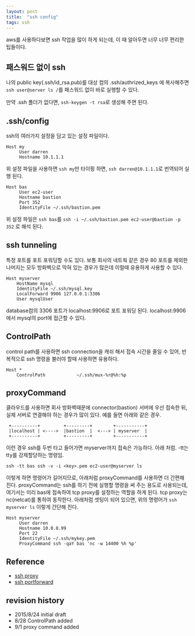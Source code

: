 ```yaml
---
layout: post
title:  "ssh config"
tags: ssh
---
```


aws를 사용하다보면 ssh 작업을 많이 하게 되는데, 이 때 알아두면 너무 너무 편리한 팁들이다.

## 패스워드 없이 ssh
나의 public key(.ssh/id_rsa.pub)를 대상 컴의 .ssh/authrized_keys 에 복사해주면
` ssh user@server ls / `를 패스워드 없이 바로 실행할 수 있다.

만약 .ssh 폴더가 없다면, `ssh-keygen -t rsa`로 생성해 주면 된다.

## .ssh/config
ssh의 여러가지 설정을 담고 있는 설정 파일이다.

```
Host my
     User darren
     Hostname 10.1.1.1
```

위 설정 파일을 사용하면 `ssh my`만 타이핑 하면, `ssh darren@10.1.1.1`로 번역되어 실행 된다.

```
Host bas
     User ec2-user
     Hostname bastion
     Port 352
     IdentityFile ~/.ssh/bastion.pem
```

위 설정 파일은 `ssh bas`를 `ssh -i ~/.ssh/bastion.pem ec2-user@bastion -p 352` 로 해석 된다.

## ssh tunneling
특정 포트를 포트 포워딩할 수도 있다. 보통 회사의 네트웍 같은 경우 80 포트를 제외한 나머지는 모두 방화벽으로 막혀 있는 경우가 많은데 이럴때 유용하게 사용할 수 있다.

```
Host myserver
    HostName mysql
    IdentityFile ~/.ssh/mysql.key
    LocalForward 9906 127.0.0.1:3306
    User mysqlUser
```

database컴의 3306 포트가 localhost:9906로 포트 포워딩 된다. localhost:9906에서 mysql의 port에 접근할 수 있다.

## ControlPath
control path를 사용하면 ssh connection을 캐쉬 해서 접속 시간을 줄일 수 있어, 반복적으로 ssh 명령을 불러야 할때 사용하면 유용하다.

```
Host *
	ControlPath            ~/.ssh/mux-%r@%h:%p
```

## proxyCommand

클라우드를 사용하면 회사 방화벽때문에 connector(bastion) 서버에 우선 접속한 뒤, 실제 서버로 연결해야 하는 경우가 많이 있다. 예를 들면 아래와 같은 경우.
                  
```                  
 +----------+         +---------+        +-----------+
 |localhost | <---->  |bastion  |  <---> | myserver  |
 +----------+         +---------+        +-----------+                      
```
이런 경우 ssh를 두번 타고 들어가면 myserver까지 접속은 가능하다. 아래 처럼. -tt는 tty를 강제할당하는 명령임.

`ssh -tt bas ssh -v -i <key>.pem ec2-user@myserver ls`

이렇게 하면 명령어가 길어지므로, 아래처럼 proxyCommand를 사용하면 더 간편해 진다. proxyCommand는 ssh를 하기 전에 실행할 명령을 써 주는 용도로 사용되는데, 여기서는 미리 bas에 접속하여 tcp proxy를 설정하는 역할을 하게 된다. tcp proxy는 nc(netcat)를 통하여 동작한다. 아래처럼 셋팅이 되어 있으면, 위의 명령어가 `ssh myserver ls` 이렇게 간단해 진다.

```
Host myserver
     User darren
     Hostname 10.0.0.99
     Port 22
     IdentityFile ~/.ssh/mykey.pem
     ProxyCommand ssh -qaY bas 'nc -w 14400 %h %p'
```


## Reference
- [ssh proxy](http://backdrift.org/transparent-proxy-with-ssh)
- [ssh portforward](http://nerderati.com/2011/03/17/simplify-your-life-with-an-ssh-config-file/)


## revision history
* 2015/8/24 initial draft
* 8/28 ControlPath added
* 9/1 proxy command added
